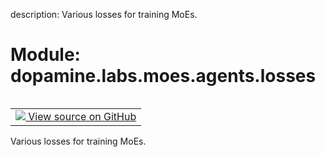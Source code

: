 description: Various losses for training MoEs.

<div itemscope itemtype="http://developers.google.com/ReferenceObject">
<meta itemprop="name" content="dopamine.labs.moes.agents.losses" />
<meta itemprop="path" content="Stable" />
</div>

# Module: dopamine.labs.moes.agents.losses

<!-- Insert buttons and diff -->

<table class="tfo-notebook-buttons tfo-api nocontent" align="left">
<td>
  <a target="_blank" href="https://github.com/google/dopamine/tree/master/dopamine/labs/moes/agents/losses.py">
    <img src="https://www.tensorflow.org/images/GitHub-Mark-32px.png" />
    View source on GitHub
  </a>
</td>
</table>



Various losses for training MoEs.



